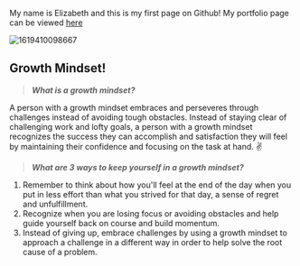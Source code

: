 My name is Elizabeth and this is my first page on Github! My portfolio page can be viewed [here](https://github.com/ehammes)

![1619410098667](https://user-images.githubusercontent.com/84824067/158040576-f0fc5fbd-5271-41ee-8831-ab785796dff5.png)

## Growth Mindset!

> ***What is a growth mindset?***

A person with a growth mindset embraces and perseveres through challenges instead of avoiding tough obstacles. Instead of staying clear of challenging work and lofty goals, a person with a growth mindset recognizes the success they can accomplish and satisfaction they will feel by maintaining their confidence and focusing on the task at hand. :v:  

> ***What are 3 ways to keep yourself in a growth mindset?***

1. Remember to think about how you'll feel at the end of the day when you put in less effort than what you strived for that day, a sense of regret and unfulfillment.
2. Recognize when you are losing focus or avoiding obstacles and help guide yourself back on course and build momentum.
3. Instead of giving up, embrace challenges by using a growth mindset to approach a challenge in a different way in order to help solve the root cause of a problem.
